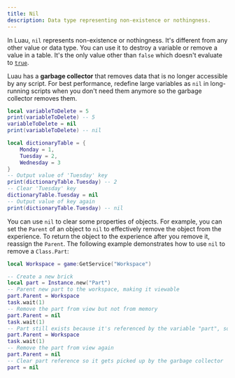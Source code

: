 ```yaml
---
title: Nil
description: Data type representing non-existence or nothingness.
---
```


In Luau, `nil` represents non-existence or nothingness. It's different from any other value or data type. You can use it to destroy a variable or remove a value in a table. It's the only value other than `false` which doesn't evaluate to [`true`](./booleans.md).

Luau has a **garbage collector** that removes data that is no longer accessible by any script. For best performance, redefine large variables as `nil` in long-running scripts when you don't need them anymore so the garbage collector removes them.

```lua
local variableToDelete = 5
print(variableToDelete) -- 5
variableToDelete = nil
print(variableToDelete) -- nil

local dictionaryTable = {
	Monday = 1,
	Tuesday = 2,
	Wednesday = 3
}
-- Output value of 'Tuesday' key
print(dictionaryTable.Tuesday) -- 2
-- Clear 'Tuesday' key
dictionaryTable.Tuesday = nil
-- Output value of key again
print(dictionaryTable.Tuesday) -- nil
```

You can use `nil` to clear some properties of objects. For example, you can set the `Parent` of an object to `nil` to effectively remove the object from the experience. To return the object to the experience after you remove it, reassign the `Parent`. The following example demonstrates how to use `nil` to remove a `Class.Part`:

```lua
local Workspace = game:GetService("Workspace")

-- Create a new brick
local part = Instance.new("Part")
-- Parent new part to the workspace, making it viewable
part.Parent = Workspace
task.wait(1)
-- Remove the part from view but not from memory
part.Parent = nil
task.wait(1)
-- Part still exists because it's referenced by the variable "part", so it can be returned to view
part.Parent = Workspace
task.wait(1)
-- Remove the part from view again
part.Parent = nil
-- Clear part reference so it gets picked up by the garbage collector
part = nil
```
